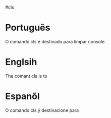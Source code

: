 #cls

# Português 

O comando cls é destinado para limpar console.

# Englsih

The comant cls is to 

# Espanõl

O  comando cls  ý destinacione para 

